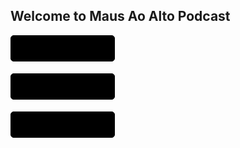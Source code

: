 ## Welcome to Maus Ao Alto Podcast

<!-- <button name="Subscribe on Spotify" onclick="http://www.google.com">Click me</button>
<button name="Subscribe on Spotify" onclick="http://www.google.com">Click me</button>
<button name="button" onclick="http://www.google.com">Click me</button> -->
<a target="_blank" href="YOUR APPLE PODCASTS URL" style="display: inline-block; background-color: #000000; background-image: url(https://mausaoalto.github.io/files/apple_podcasts.svg); background-repeat: no-repeat; border: 1px solid #000000; border-radius: 5px; margin: 0 5px 5px 0; text-indent: -9000px; background-position: 10px 7px; height: 40px; width: 165px;">Listen on Apple Podcasts (Soon)</a>

<a target="_blank" href="YOUR APPLE PODCASTS URL" style="display: inline-block; background-color: #000000; background-image: url(https://mausaoalto.github.io/files/google_podcasts.svg); background-repeat: no-repeat; border: 1px solid #000000; border-radius: 5px; margin: 0 5px 5px 0; text-indent: -9000px; background-position: 10px 7px; height: 40px; width: 165px;">Listen on Google Podcasts (Soon)</a>

<a target="_blank" href="https://open.spotify.com/show/7oyrE7fmdvEa21IsB84WWF" style="display: inline-block; background-color: #000000; background-image: url(https://mausaoalto.github.io/files/spotify.svg); background-repeat: no-repeat; border: 1px solid #000000; border-radius: 5px; margin: 0 5px 5px 0; text-indent: -9000px; background-position: 10px 7px; height: 40px; width: 165px;">Listen on Spotify</a>

